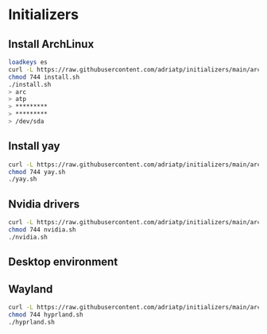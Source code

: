 # Initializers

## Install ArchLinux

```bash
loadkeys es
curl -L https://raw.githubusercontent.com/adriatp/initializers/main/arc/install.sh > install.sh
chmod 744 install.sh
./install.sh
> arc
> atp
> *********
> *********
> /dev/sda
```

## Install yay

```bash
curl -L https://raw.githubusercontent.com/adriatp/initializers/main/arc/yay.sh > yay.sh
chmod 744 yay.sh
./yay.sh
```

## Nvidia drivers

```bash
curl -L https://raw.githubusercontent.com/adriatp/initializers/main/arc/nvidia.sh > nvidia.sh
chmod 744 nvidia.sh
./nvidia.sh
```

## Desktop environment




## Wayland

```bash
curl -L https://raw.githubusercontent.com/adriatp/initializers/main/arc/hyprland.sh > hyprland.sh
chmod 744 hyprland.sh
./hyprland.sh
```